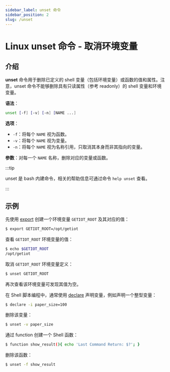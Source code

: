```yaml
---
sidebar_label: unset 命令
sidebar_position: 2
slug: /unset
---
```


# Linux unset 命令 - 取消环境变量



## 介绍

**unset** 命令用于删除已定义的 shell 变量（包括环境变量）或函数的值和属性。注意，unset 命令不能够删除具有只读属性（参考 readonly）的 shell 变量和环境变量。

**语法**：

```bash
unset [-f] [-v] [-n] [NAME ...]
```

**选项**：

- `-f`：将每个 `NAME` 视为函数。
- `-v`：将每个 `NAME` 视为变量。
- `-n`：将每个 `NAME` 视为名称引用，只取消其本身而非其指向的变量。

**参数**：对每一个 `NAME` 名称，删除对应的变量或函数。

:::tip

unset 是 bash 内建命令，相关的帮助信息可通过命令 `help unset` 查看。

:::

## 示例

先使用 [export](/linux-command/export/) 创建一个环境变量 `GETIOT_ROOT` 及其对应的值：

```bash
$ export GETIOT_ROOT=/opt/getiot
```

查看 `GETIOT_ROOT` 环境变量的值：

```bash
$ echo $GETIOT_ROOT
/opt/getiot
```

取消 `GETIOT_ROOT` 环境变量定义：

```bash
$ unset GETIOT_ROOT
```

再次查看该环境变量可发现其值为空。

在 Shell 脚本编程中，通常使用 [declare](/linux-command/declare/) 声明变量，例如声明一个整型变量：

```bash
$ declare -i paper_size=100
```

删除该变量：

```bash
$ unset -v paper_size
```

通过 function 创建一个 Shell 函数：

```bash
$ function show_result(){ echo 'Last Command Return: $?'; }
```

删除该函数：

```bash
$ unset -f show_result
```

